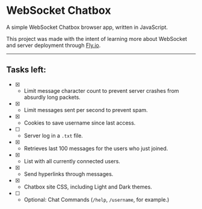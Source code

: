 # WebSocket Chatbox
A simple WebSocket Chatbox browser app, written in JavaScript.

This project was made with the intent of learning more about WebSocket and server deployment through [Fly.io](https://fly.io/).

___
## Tasks left:

- [X] - Limit message character count to prevent server crashes from absurdly long packets.
- [X] - Limit messages sent per second to prevent spam.
- [X] - Cookies to save username since last access.
- [ ] - Server log in a `.txt` file.
- [X] - Retrieves last 100 messages for the users who just joined.
- [X] - List with all currently connected users.
- [X] - Send hyperlinks through messages.
- [X] - Chatbox site CSS, including Light and Dark themes.
- [ ] - Optional: Chat Commands (`/help`, `/username`, for example.)
